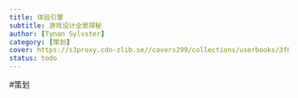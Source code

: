 ```yaml
---
title: 体验引擎
subtitle: 游戏设计全景探秘
author: [Tynan Sylvster]
category: [策划]
cover: https://s3proxy.cdn-zlib.se//covers299/collections/userbooks/3f01f89fba2e592fadd0f5388e0b8aefc64092458707d046cdc91ac11c54f41d.jpg
status: todo
---
```

#策划 